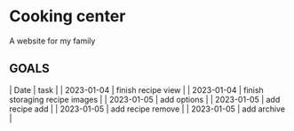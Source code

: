 # Cooking center

A website for my family

## GOALS

| Date | task |
| 2023-01-04 | finish recipe view |
| 2023-01-04 | finish storaging recipe images |
| 2023-01-05 | add options |
| 2023-01-05 | add recipe add |
| 2023-01-05 | add recipe remove |
| 2023-01-05 | add archive |
